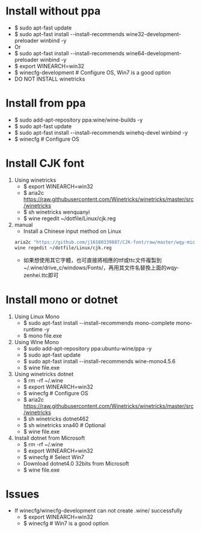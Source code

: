 Install without ppa
=====
* $ sudo apt-fast update
* $ sudo apt-fast install --install-recommends wine32-development-preloader winbind -y
* Or
* $ sudo apt-fast install --install-recommends wine64-development-preloader winbind -y
* $ export WINEARCH=win32
* $ winecfg-development # Configure OS, Win7 is a good option
* DO NOT INSTALL winetricks

Install from ppa
=====
* $ sudo add-apt-repository ppa:wine/wine-builds -y
* $ sudo apt-fast update
* $ sudo apt-fast install --install-recommends winehq-devel winbind -y
* $ winecfg # Configure OS

Install CJK font
=====
1. Using winetricks
    * $ export WINEARCH=win32
    * $ aria2c https://raw.githubusercontent.com/Winetricks/winetricks/master/src/winetricks
    * $ sh winetricks wenquanyi
    * $ wine regedit ~/dotfile/Linux/cjk.reg
2. manual
    * Install a Chinese input method on Linux
    ```sh
    aria2c "https://github.com/j16180339887/CJK-font/raw/master/wqy-microhei.ttc" -d / -o ~/.wine/drive_c/windows/Fonts/wqy-microhei.ttc
    wine regedit ~/dotfile/Linux/cjk.reg
    ```
    * 如果想使用其它字體，也可直接將相應的ttf或ttc文件複製到~/.wine/drive\_c/windows/Fonts/，再用其文件名替換上面的wqy-zenhei.ttc即可

Install mono or dotnet
=====
1. Using Linux Mono
    * $ sudo apt-fast install --install-recommends mono-complete mono-runtime -y
    * $ mono file.exe
2. Using Wine Mono
    * $ sudo add-apt-repository ppa:ubuntu-wine/ppa -y
    * $ sudo apt-fast update
    * $ sudo apt-fast install --install-recommends wine-mono4.5.6
    * $ wine file.exe
3. Using winetricks dotnet
    * $ rm -rf ~/.wine
    * $ export WINEARCH=win32
    * $ winecfg # Configure OS
    * $ aria2c https://raw.githubusercontent.com/Winetricks/winetricks/master/src/winetricks
    * $ sh winetricks dotnet462
    * $ sh winetricks xna40 # Optional
    * $ wine file.exe
4. Install dotnet from Microsoft
    * $ rm -rf ~/.wine
    * $ export WINEARCH=win32
    * $ winecfg # Select Win7
    * Download dotnet4.0 32bits from Microsoft
    * $ wine file.exe

Issues
=====
* If winecfg/winecfg-development can not create .wine/ successfully
    * $ export WINEARCH=win32
    * $ winecfg # Win7 is a good option
